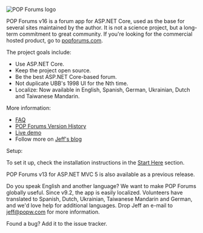 ![POP Forums logo](https://avatars2.githubusercontent.com/u/8217691?s=200&v=4)

POP Forums v16 is a forum app for ASP.NET Core, used as the base for several sites maintained by the author. It is not a science project, but a long-term commitment to great community. If you're looking for the commercial hosted product, go to [popforums.com](https://popforums.com/).

The project goals include: 
* Use ASP.NET Core.
* Keep the project open source.
* Be the best ASP.NET Core-based forum.
* Not duplicate UBB's 1998 UI for the Nth time.
* Localize: Now available in English, Spanish, German, Ukrainian, Dutch and Taiwanese Mandarin.

More information: 
* [FAQ](faq.md)
* [POP Forums Version History](versionhistory.md)
* [Live demo](https://popforumsdev.azurewebsites.net/Forums)
* Follow more on [Jeff's blog](https://jeffputz.com/)

Setup:

To set it up, check the installation instructions in the [Start Here](starthere.md) section.

POP Forums v13 for ASP.NET MVC 5 is also available as a previous release.

Do you speak English and another language? We want to make POP Forums globally useful. Since v9.2, the app is easily localized. Volunteers have translated to Spanish, Dutch, Ukrainian, Taiwanese Mandarin and German, and we'd love help for additional languages. Drop Jeff an e-mail to jeff@popw.com for more information.

Found a bug? Add it to the issue tracker.